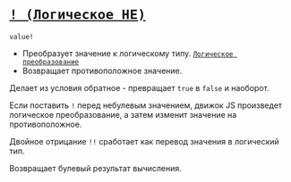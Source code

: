 # [`! (Логическое НЕ)`](../index.md)

`value!`

- Преобразует значение к логическому типу. [`Логическое преобразование`](<../Общее/Преобразование (логическое).md>)
- Возвращает противоположное значение.

Делает из условия обратное - превращает `true` в `false` и наоборот.

Если поставить `!` перед небулевым значением, движок JS произведет логическое преобразование, а затем изменит значение на противоположное.

Двойное отрицание `!!` сработает как перевод значения в логический тип.

Возвращает булевый результат вычисления.
